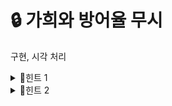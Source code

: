 # 🔒 가희와 방어율 무시
구현, 시각 처리
<details>
<summary>🔑힌트 1</summary>
영역이 무엇을 의미하나요?
</details> 
<details>
<summary>🔑힌트 2</summary>
12시간을 주기로 돈다. 나머지 처리와 관련이 있지 않을까요?
</details>
